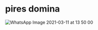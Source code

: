 # pires domina

![WhatsApp Image 2021-03-11 at 13 50 00](https://user-images.githubusercontent.com/79174165/110792308-7fafa700-8273-11eb-9dac-ee2a14fd7251.jpeg)
